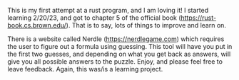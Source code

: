 This is my first attempt at a rust program, and I am loving it! I started learning 2/20/23, and got to chapter 5 of the official book (https://rust-book.cs.brown.edu/).  That is to say, lots of things to improve and learn on.

There is a website called Nerdle (https://nerdlegame.com) which requires the user to figure out a formula using guessing. This tool will have you put in the first two guesses, and depending on what you get back as answers, will give you all possible answers to the puzzle. Enjoy, and please feel free to leave feedback. Again, this was/is a learning project.